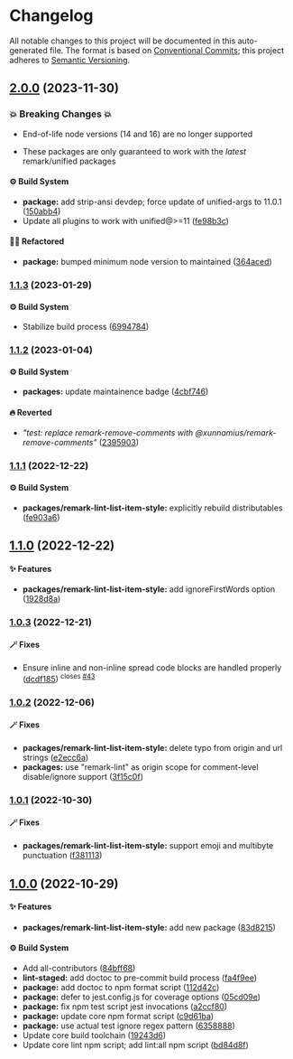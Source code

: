 # Changelog

All notable changes to this project will be documented in this auto-generated
file. The format is based on [Conventional Commits][1]; this project adheres to
[Semantic Versioning][2].

## [2.0.0][3] (2023-11-30)

### 💥 Breaking Changes 💥

- End-of-life node versions (14 and 16) are no longer supported

- These packages are only guaranteed to work with the _latest_ remark/unified
  packages

#### ⚙️ Build System

- **package:** add strip-ansi devdep; force update of unified-args to 11.0.1
  ([150abb4][4])
- Update all plugins to work with unified@>=11 ([fe98b3c][5])

#### 🧙🏿 Refactored

- **package:** bumped minimum node version to maintained ([364aced][6])

### [1.1.3][7] (2023-01-29)

#### ⚙️ Build System

- Stabilize build process ([6994784][8])

### [1.1.2][9] (2023-01-04)

#### ⚙️ Build System

- **packages:** update maintainence badge ([4cbf746][10])

#### 🔥 Reverted

- _"test: replace remark-remove-comments with
  @xunnamius/remark-remove-comments"_ ([2395903][11])

### [1.1.1][12] (2022-12-22)

#### ⚙️ Build System

- **packages/remark-lint-list-item-style:** explicitly rebuild distributables
  ([fe903a6][13])

## [1.1.0][14] (2022-12-22)

#### ✨ Features

- **packages/remark-lint-list-item-style:** add ignoreFirstWords option
  ([1928d8a][15])

### [1.0.3][16] (2022-12-21)

#### 🪄 Fixes

- Ensure inline and non-inline spread code blocks are handled properly
  ([dcdf185][17]) <sup>closes [#43][18]</sup>

### [1.0.2][19] (2022-12-06)

#### 🪄 Fixes

- **packages/remark-lint-list-item-style:** delete typo from origin and url
  strings ([e2ecc6a][20])
- **packages:** use "remark-lint" as origin scope for comment-level
  disable/ignore support ([3f15c0f][21])

### [1.0.1][22] (2022-10-30)

#### 🪄 Fixes

- **packages/remark-lint-list-item-style:** support emoji and multibyte
  punctuation ([f381113][23])

## [1.0.0][24] (2022-10-29)

#### ✨ Features

- **packages/remark-lint-list-item-style:** add new package ([83d8215][25])

#### ⚙️ Build System

- Add all-contributors ([84bff68][26])
- **lint-staged:** add doctoc to pre-commit build process ([fa4f9ee][27])
- **package:** add doctoc to npm format script ([112d42c][28])
- **package:** defer to jest.config.js for coverage options ([05cd09e][29])
- **package:** fix npm test script jest invocations ([a2ccf80][30])
- **package:** update core npm format script ([c9d61ba][31])
- **package:** use actual test ignore regex pattern ([6358888][32])
- Update core build toolchain ([19243d6][33])
- Update core lint npm script; add lint:all npm script ([bd84d8f][34])

[1]: https://conventionalcommits.org
[2]: https://semver.org
[3]:
  https://github.com/Xunnamius/unified-utils/compare/remark-lint-list-item-style@1.1.3...remark-lint-list-item-style@2.0.0
[4]:
  https://github.com/Xunnamius/unified-utils/commit/150abb424fd30e84336ddf8b1f443d75a04c30a1
[5]:
  https://github.com/Xunnamius/unified-utils/commit/fe98b3c7f06f4356bed713d2edb7d6f7f749617b
[6]:
  https://github.com/Xunnamius/unified-utils/commit/364aced3f0c8d4e56df8cde24419d13f568cb68f
[7]:
  https://github.com/Xunnamius/unified-utils/compare/remark-lint-list-item-style@1.1.2...remark-lint-list-item-style@1.1.3
[8]:
  https://github.com/Xunnamius/unified-utils/commit/69947844f42e618f336aeeb9af1d6c9f4ee1e82b
[9]:
  https://github.com/Xunnamius/unified-utils/compare/remark-lint-list-item-style@1.1.1...remark-lint-list-item-style@1.1.2
[10]:
  https://github.com/Xunnamius/unified-utils/commit/4cbf746b78c3bb369c3b27228ec582c3a3e47c54
[11]:
  https://github.com/Xunnamius/unified-utils/commit/23959035752e76f19ec4440cd762b4594fdb93bf
[12]:
  https://github.com/Xunnamius/unified-utils/compare/remark-lint-list-item-style@1.1.0...remark-lint-list-item-style@1.1.1
[13]:
  https://github.com/Xunnamius/unified-utils/commit/fe903a6cabdd526cd0e711ce8c9ad89e87f8ba89
[14]:
  https://github.com/Xunnamius/unified-utils/compare/remark-lint-list-item-style@1.0.3...remark-lint-list-item-style@1.1.0
[15]:
  https://github.com/Xunnamius/unified-utils/commit/1928d8afe28ad5d0a187e6791614aa9879d9352b
[16]:
  https://github.com/Xunnamius/unified-utils/compare/remark-lint-list-item-style@1.0.2...remark-lint-list-item-style@1.0.3
[17]:
  https://github.com/Xunnamius/unified-utils/commit/dcdf185081bc06d57c69be79f8d5c70e58b9104a
[18]: https://github.com/Xunnamius/unified-utils/issues/43
[19]:
  https://github.com/Xunnamius/unified-utils/compare/remark-lint-list-item-style@1.0.1...remark-lint-list-item-style@1.0.2
[20]:
  https://github.com/Xunnamius/unified-utils/commit/e2ecc6ad901c37c60a4e2a433d5d5ce974622d06
[21]:
  https://github.com/Xunnamius/unified-utils/commit/3f15c0fb647157848e323f66cd56eaf74e590141
[22]:
  https://github.com/Xunnamius/unified-utils/compare/remark-lint-list-item-style@1.0.0...remark-lint-list-item-style@1.0.1
[23]:
  https://github.com/Xunnamius/unified-utils/commit/f381113996184a45c1795b620189f6c6c2c4cd89
[24]:
  https://github.com/Xunnamius/unified-utils/compare/05cd09e0cf13f18fa56f6156516bcf546b1238e6...remark-lint-list-item-style@1.0.0
[25]:
  https://github.com/Xunnamius/unified-utils/commit/83d82154f670c3154db05f811d0b92b5b17acb26
[26]:
  https://github.com/Xunnamius/unified-utils/commit/84bff68339c7a742c104c0f2545fe62b28c8b473
[27]:
  https://github.com/Xunnamius/unified-utils/commit/fa4f9ee3f9cd922875cf077f6d8b74105f0ba55e
[28]:
  https://github.com/Xunnamius/unified-utils/commit/112d42c6999f758ff618f4e116eb7cf38c09f77c
[29]:
  https://github.com/Xunnamius/unified-utils/commit/05cd09e0cf13f18fa56f6156516bcf546b1238e6
[30]:
  https://github.com/Xunnamius/unified-utils/commit/a2ccf801276c84e54d3fc1afaad574f78408d86f
[31]:
  https://github.com/Xunnamius/unified-utils/commit/c9d61bacbd52bc76b05abd3426474bf0176c3cd9
[32]:
  https://github.com/Xunnamius/unified-utils/commit/63588887a7377f3ee7488b19c87f1f2bf1faa811
[33]:
  https://github.com/Xunnamius/unified-utils/commit/19243d623ba14cfd629c5e4632e6a75de508592b
[34]:
  https://github.com/Xunnamius/unified-utils/commit/bd84d8fc1fb5c4d1828a16a47214a6730f34899a
